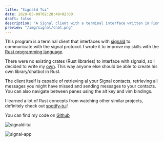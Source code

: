 ```yaml
---
title: "Signald Tui"
date: 2020-05-09T02:28:48+02:00
draft: false
description: "A Signal client with a terminal interface written in Rust."
preview: "/img/signal/chat.png"
---
```


This program is a terminal client that interfaces with [signald](https://gitlab.com/thefinn93/signald) to communicate
with the signal protocol. I wrote it to improve my skills with the [Rust programming language](https://www.rust-lang.org).

There were no existing crates (Rust libraries) to interface with signald, so I decided to write my [own](https://crates.io/crates/signald-rust).
This way anyone else should be able to create his own library/chatbot in Rust.

The client itself is capable of retrieving al your Signal contacts, retrieving all messages you might have missed and sending messages to your contacts.
You can also navigate between panes using the alt key and vim bindings.

I learned a lot of Rust concepts from watching other similar projects, definitely check out [spotify-tui](https://github.com/Rigellute/spotify-tui)!

You can find my code on [Github](https://github.com/angelocarly/signald-tui)

![signald-tui](/img/signal/chat.png)

![signal-app](/img/signal/app.png)
